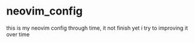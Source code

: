 # neovim_config
this is my neovim config through time, it not finish yet i try to improving it over time 
